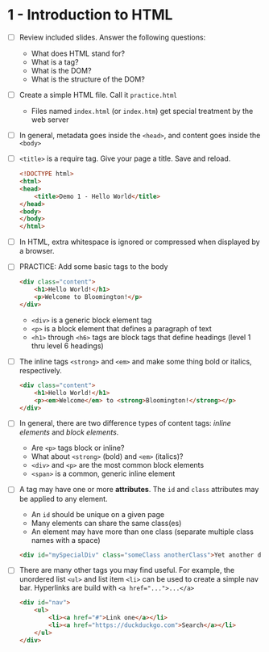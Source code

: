 # 1 - Introduction to HTML

  - [ ] Review included slides. Answer the following questions:
    * What does HTML stand for?
    * What is a tag?
    * What is the DOM?
    * What is the structure of the DOM?
    
  - [ ] Create a simple HTML file. Call it `practice.html`
    
    * Files named `index.html` (or `index.htm`) get special treatment by the web server

  - [ ] In general, metadata goes inside the `<head>`, and content goes inside the `<body>`
  
  - [ ] `<title>` is a require tag. Give your page a title.
        Save and reload.
    
    ```html
    <!DOCTYPE html>
    <html>
    <head>
        <title>Demo 1 - Hello World</title>
    </head>
    <body>
    </body>
    </html>
    ```
  - [ ] In HTML, extra whitespace is ignored or compressed when displayed by a browser.

  - [ ] PRACTICE: Add some basic tags to the body 
  
    ```html
    <div class="content">
        <h1>Hello World!</h1>
        <p>Welcome to Bloomington!</p>
    </div>
    ```

      * `<div>` is a generic block element tag
      * `<p>` is a block element that defines a paragraph of text
      * `<h1>` through `<h6>` tags are block tags that define headings (level 1 thru level 6 headings)
  
  - [ ] The inline tags `<strong>` and `<em>` and make some thing bold or italics, respectively.
  
    ```html
    <div class="content">
        <h1>Hello World!</h1>
        <p><em>Welcome</em> to <strong>Bloomington!</strong></p>
    </div>
    ```
    
  - [ ] In general, there are two difference types of content tags: *inline elements* and *block elements*.
        
      * Are `<p>` tags block or inline?
      * What about `<strong>` (bold) and `<em>` (italics)?
      * `<div>` and `<p>` are the most common block elements
      * `<span>` is a common, generic inline element
    
  - [ ] A tag may have one or more **attributes**. The `id` and `class` attributes may be applied to any element.
  
     * An `id` should be unique on a given page
     * Many elements can share the same class(es)
     * An element may have more than one class (separate multiple class names with a space)
     
     ```html
     <div id="mySpecialDiv" class="someClass anotherClass">Yet another div.</div>
     ```
  
  - [ ] There are many other tags you may find useful. For example, the 
    unordered list `<ul>` and list item `<li>` can be used to create a simple nav bar. 
    Hyperlinks are build with `<a href="...">...</a>`
  
    ```html
    <div id="nav">
        <ul>
            <li><a href="#">Link one</a></li>
            <li><a href="https://duckduckgo.com">Search</a></li>    
        </ul>
    </div>
    ```
  
